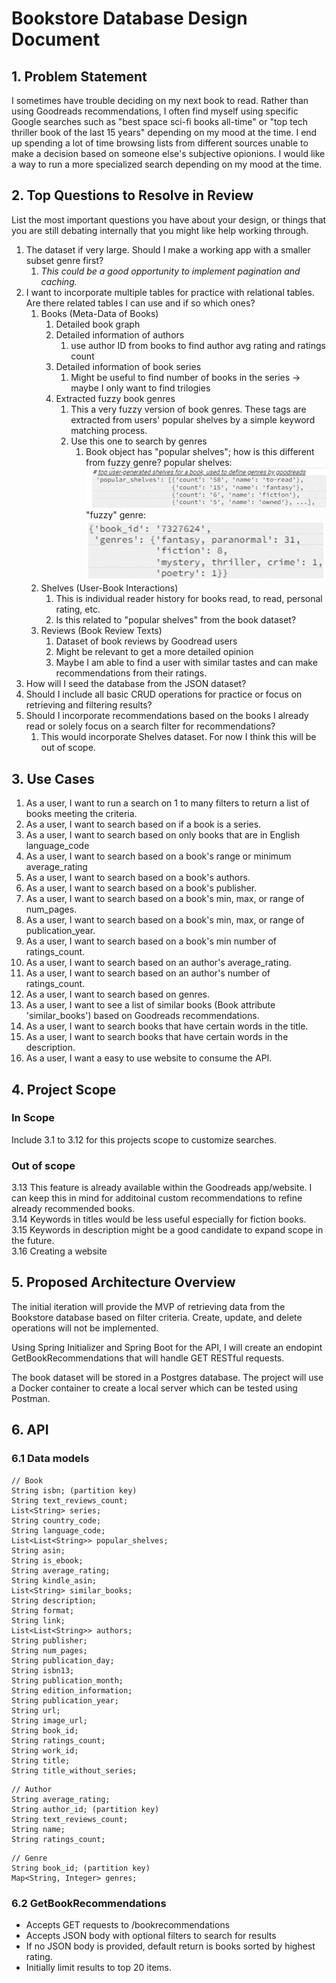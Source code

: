 # Bookstore Database Design Document

## 1. Problem Statement
I sometimes have trouble deciding on my next book to read. Rather than using Goodreads recommendations, I often find myself using specific Google searches such as "best space sci-fi books all-time" or "top tech thriller book of the last 15 years" depending on my mood at the time. I end up spending a lot of time browsing lists from different sources unable to make a decision based on someone else's subjective opionions. I would like a way to run a more specialized search depending on my mood at the time.

## 2. Top Questions to Resolve in Review
List the most important questions you have about your design, or things that you are still debating internally that you might like help working through.
1. The dataset if very large. Should I make a working app with a smaller subset genre first?
   1. *This could be a good opportunity to implement pagination and caching.*
2. I want to incorporate multiple tables for practice with relational tables. Are there related tables I can use and if so which ones?
   1. Books (Meta-Data of Books)
      1. Detailed book graph
      2. Detailed information of authors
         1. use author ID from books to find author avg rating and ratings count
      3. Detailed information of book series
         1. Might be useful to find number of books in the series -> maybe I only want to find trilogies
      4. Extracted fuzzy book genres
         1. This a very fuzzy version of book genres. These tags are extracted from users' popular shelves by a simple keyword matching process.
         2. Use this one to search by genres 
            1. Book object has "popular shelves"; how is this different from fuzzy genre?
               popular shelves:
               ![](images/populare-shelves.png)  
               "fuzzy" genre:  
               ![](images/fuzzy-genre.png)  
   2. Shelves (User-Book Interactions)
      1. This is individual reader history for books read, to read, personal rating, etc.
      2. Is this related to "popular shelves" from the book dataset?
   3. Reviews (Book Review Texts)
      1. Dataset of book reviews by Goodread users
      2. Might be relevant to get a more detailed opinion
      3. Maybe I am able to find a user with similar tastes and can make recommendations from their ratings.
3. How will I seed the database from the JSON dataset?
4. Should I include all basic CRUD operations for practice or focus on retrieving and filtering results?
5. Should I incorporate recommendations based on the books I already read or solely focus on a search filter for recommendations?
   1. This would incorporate Shelves dataset. For now I think this will be out of scope.

## 3. Use Cases
1. As a user, I want to run a search on 1 to many filters to return a list of books meeting the criteria. 
2. As a user, I want to search based on if a book is a series.
3. As a user, I want to search based on only books that are in English language_code
4.	As a user, I want to search based on a book's range or minimum average_rating
5.	As a user, I want to search based on a book's authors.
6.	As a user, I want to search based on a book's publisher.
7.	As a user, I want to search based on a book's min, max, or range of num_pages.
8.	As a user, I want to search based on a book's min, max, or range of publication_year.
9.	As a user, I want to search based on a book's min number of ratings_count.
10.	As a user, I want to search based on an author's average_rating.
11.	As a user, I want to search based on an author's number of ratings_count.
12.	As a user, I want to search based on genres.
13.	As a user, I want to see a list of similar books (Book attribute 'similar_books') based on Goodreads recommendations.
14.	As a user, I want to search books that have certain words in the title.
15.	As a user, I want to search books that have certain words in the description.
16.	As a user, I want a easy to use website to consume the API.

## 4. Project Scope
### In Scope
Include 3.1 to 3.12 for this projects scope to customize searches.

### Out of scope
3.13 This feature is already available within the Goodreads app/website. I can keep this in mind for additoinal custom recommendations to refine already recommended books.  
3.14 Keywords in titles would be less useful especially for fiction books.  
3.15 Keywords in description might be a good candidate to expand scope in the future.  
3.16 Creating a website   

## 5. Proposed Architecture Overview
The initial iteration will provide the MVP of retrieving data from the Bookstore database based on filter criteria. Create, update, and delete operations will not be implemented.

Using Spring Initializer and Spring Boot for the API, I will create an endopint GetBookRecommendations that will handle GET RESTful requests.

The book dataset will be stored in a Postgres database. 
The project will use a Docker container to create a local server which can be tested using Postman.

## 6. API

### 6.1 Data models  
```
// Book  
String isbn; (partition key)  
String text_reviews_count;  
List<String> series;  
String country_code;  
String language_code;  
List<List<String>> popular_shelves;  
String asin;  
String is_ebook;  
String average_rating;  
String kindle_asin;  
List<String> similar_books;  
String description;  
String format;  
String link;  
List<List<String>> authors;  
String publisher;  
String num_pages;  
String publication_day;  
String isbn13;  
String publication_month;  
String edition_information;  
String publication_year;  
String url;  
String image_url;  
String book_id;  
String ratings_count;  
String work_id;  
String title;  
String title_without_series;  
```
```
// Author  
String average_rating;  
String author_id; (partition key)  
String text_reviews_count;  
String name;  
String ratings_count;  
```
```
// Genre  
String book_id; (partition key)  
Map<String, Integer> genres;  
```

### 6.2 GetBookRecommendations
* Accepts GET requests to /bookrecommendations
* Accepts JSON body with optional filters to search for results
* If no JSON body is provided, default return is books sorted by highest rating.
* Initially limit results to top 20 items.

